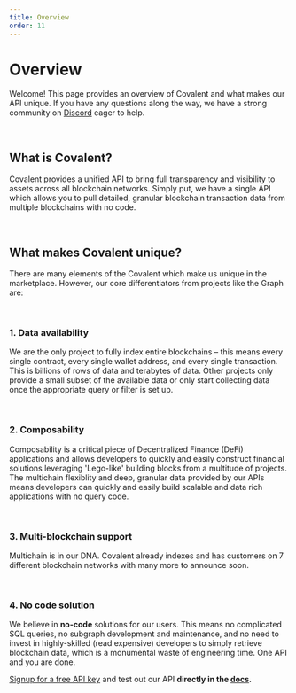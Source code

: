 ```yaml
---
title: Overview
order: 11
---
```


# Overview
Welcome! This page provides an overview of Covalent and what makes our API unique. If you have any questions along the way, we have a strong community on [Discord](https://discord.gg/M4aRubV) eager to help. 

&nbsp;
## What is Covalent?
Covalent provides a unified API to bring full transparency and visibility to assets across all blockchain networks. Simply put, we have a single API which allows you to pull detailed, granular blockchain transaction data from multiple blockchains with no code. 

&nbsp;
## What makes Covalent unique?
There are many elements of the Covalent which make us unique in the marketplace. However, our core differentiators from projects like the Graph are:

&nbsp;
### 1. Data availability
We are the only project to fully index entire blockchains – this means every single contract, every single wallet address, and every single transaction. This is billions of rows of data and terabytes of data. Other projects only provide a small subset of the available data or only start collecting data once the appropriate query or filter is set up. 

&nbsp;
### 2. Composability
Composability is a critical piece of Decentralized Finance (DeFi) applications and allows developers to quickly and easily construct financial solutions leveraging 'Lego-like' building blocks from a multitude of projects. The multichain flexiblity and deep, granular data provided by our APIs means developers can quickly and easily build scalable and data rich applications with no query code.  

&nbsp;
### 3. Multi-blockchain support
Multichain is in our DNA. Covalent already indexes and has customers on 7 different blockchain networks with many more to announce soon. 

&nbsp;
### 4. No code solution
We believe in **no-code** solutions for our users. This means no complicated SQL queries, no subgraph development and maintenance, and no need to invest in highly-skilled (read expensive) developers to simply retrieve blockchain data, which is a monumental waste of engineering time. One API and you are done.

<Aside>

[Signup for a free API key](https://www.covalenthq.com/platform/#/auth/register) and test out our API **directly in the [docs](https://www.covalenthq.com/docs/api/).**

</Aside>

